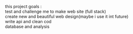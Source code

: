 <div>
this project goals :<br>
test and challenge me to make web site (full stack)<br>
create new and beautiful web design(maybe i use it int future)<br>
write api and clean cod<br>
database and analysis
</div>
